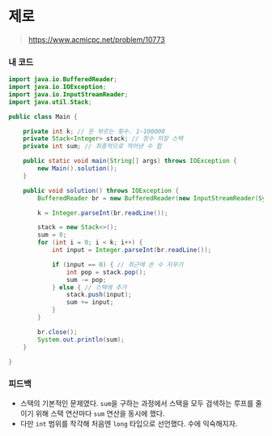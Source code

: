 # 제로

> https://www.acmicpc.net/problem/10773

### 내 코드

```java
import java.io.BufferedReader;
import java.io.IOException;
import java.io.InputStreamReader;
import java.util.Stack;

public class Main {

    private int k; // 돈 부르는 횟수. 1~100000
    private Stack<Integer> stack; // 정수 저장 스택
    private int sum; // 최종적으로 적어낸 수 합

    public static void main(String[] args) throws IOException {
        new Main().solution();
    }

    public void solution() throws IOException {
        BufferedReader br = new BufferedReader(new InputStreamReader(System.in));

        k = Integer.parseInt(br.readLine());

        stack = new Stack<>();
        sum = 0;
        for (int i = 0; i < k; i++) {
            int input = Integer.parseInt(br.readLine());

            if (input == 0) { // 최근에 쓴 수 지우기
                int pop = stack.pop();
                sum -= pop;
            } else { // 스택에 추가
                stack.push(input);
                sum += input;
            }
        }

        br.close();
        System.out.println(sum);
    }

}
```

### 피드백

- 스택의 기본적인 문제였다. `sum`을 구하는 과정에서 스택을 모두 검색하는 루프를 줄이기 위해 스택 연산마다 `sum` 연산을 동시에 했다.
- 다만 `int` 범위를 착각해 처음엔 `long` 타입으로 선언했다. 수에 익숙해지자.